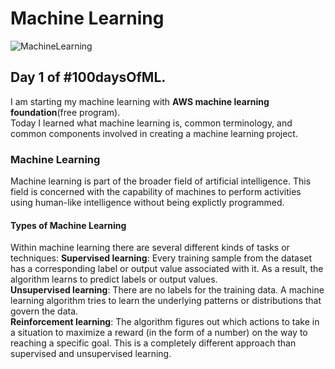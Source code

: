 # **Machine Learning**
![MachineLearning](https://github.com/SumitxThokar/MachineLearning/blob/main/images/pexels-tara-winstead-8386434.jpg)

## Day 1 of #100daysOfML.
I am starting my machine learning with **AWS machine learning foundation**(free program).<br>
Today I learned what machine learning is, common terminology, and common components involved in creating a machine learning project.<br>
### Machine Learning
Machine learning is part of the broader field of artificial intelligence. This field is concerned with the capability of machines to perform activities using human-like intelligence without being explictly programmed.<br>
#### Types of Machine Learning
Within machine learning there are several different kinds of tasks or techniques:
**Supervised learning**: Every training sample from the dataset has a corresponding label or output value associated with it. As a result, the algorithm learns to predict labels or output values.<br>
**Unsupervised learning**: There are no labels for the training data. A machine learning algorithm tries to learn the underlying patterns or distributions that govern the data.<br>
**Reinforcement learning**: The algorithm figures out which actions to take in a situation to maximize a reward (in the form of a number) on the way to reaching a specific goal. This is a completely different approach than supervised and unsupervised learning.<br>

